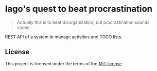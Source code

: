 
# Iago's quest to beat procrastination

> Actually this is to beat disorganization, but procrastination sounds
> cooler.

REST API of a system to manage activities and TODO lists.

## License

This project is licensed under the terms of the [MIT license](https://github.com/iagotito/quest-backend/blob/master/LICENSE.md).
